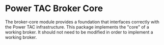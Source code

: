 Power TAC Broker Core
=====================

The broker-core module provides a foundation that interfaces correctly with the Power TAC infrastructure. This package implements the "core" of a working broker. It should not need to be modified in order to implement a working broker.
